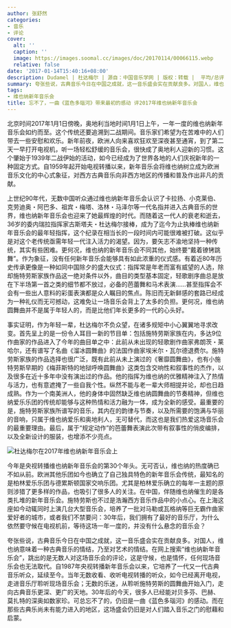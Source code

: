 ```yaml
---
author: 张舒然
categories:
- 音乐
- 评论
cover:
  alt: ''
  caption: ''
  image: https://images.soomal.cc/images/doc/20170114/00066115.webp
  relative: false
date: '2017-01-14T15:40:16+08:00'
description: Dudamel | 杜达梅尔 | 源自：中国音乐学网 | 版权：转载 |  平均/总评分：08.86/62
summary: 夸张些说，古典音乐今日在中国之成就，这一音乐盛会实在贡献良多。对国人，维也纳意味着一种古典音乐的情结，乃至对艺术的情结。在网上搜索“维也纳新年音乐会”，跳出的是无数人对这场音乐会的评论，这是守候，也是情怀，任何现场音乐会也无法取代……
tags:
- 维也纳新年音乐会
title: 忘不了，一曲《蓝色多瑙河》带来最初的感动 评2017年维也纳新年音乐会
---
```


北京时间2017年1月1日傍晚，奥地利当地时间1月1日上午，一年一度的维也纳新年音乐会如约而至。这个传统还要追溯到二战期间。音乐家们希望为在苦难中的人们带去一些安慰和欢乐。新年前夜，欧洲人向来喜欢狂欢至深夜甚至通宵，到了第二天一早打开电视机，听一场轻松舒缓的音乐会，很快成了奥地利人迎新的习惯。这个肇始于1939年二战伊始的活动，如今已经成为了世界各地的人们庆祝新年的一种固定方式。自1959年起开始电视转播以来，新年音乐会将维也纳树立成为欧洲音乐文化的中心式象征，对西方古典音乐向非西方地区的传播和普及作出非凡的贡献。

上世纪90年代，无数中国听众通过维也纳新年音乐会认识了卡拉扬、小克莱伯、克劳迪奥・阿巴多、祖宾・梅塔、洛林・马泽尔等一代名指并进入古典音乐的世界，维也纳新年音乐会也迎来了她最辉煌的时代。而随着这一代人的衰老和逝去，36岁的委内瑞拉指挥家古斯塔夫・杜达梅尔接棒，成为了迄今为止执棒维也纳新年音乐会的最年轻指挥，这个纪录在相当长的一段时间内可能很难被打破。这似乎是对这个老传统亟需年轻一代注入活力的渴望。因为，要矢志不渝地坚持一种传统，其实有些困难。更何况，维也纳的新年音乐会不同其他，始终要“戴着镣铐跳舞”。作为象征，没有任何新年音乐会能够具有如此浓重的仪式感。有着近80年历史传承更像是一种如同中国除夕的盛大仪式：指挥常是年老而富有威望的人选，除却施特劳斯家族作品这一绝对条件以外，曲目的类型基本固定，轻歌剧序曲总是放在下半场第一首之类的细节都不放过，必备的芭蕾舞和马术表演……甚至指挥会不会有一些出人意料的彩蛋表演都是众人瞩目的焦点。陈旧而无新鲜感的套路已经成为一种礼仪而无可撼动，这难免让一场音乐会背上了太多的负担。更何况，维也纳圆舞曲并不是属于年轻人的，而是比他们年长更多的一代的心头好。

事实证明，作为年轻一辈，杜达梅尔不负众望，在诸多规矩中小心翼翼地寻求改变。首先呈上的是一份令人耳目一新的节目单：包括施特劳斯家族在内，多达9位作曲家的作品进入了今年的曲目单之中：此前从未出现的轻歌剧作曲家弗朗茨・莱哈尔，还有谱写了名曲《溜冰圆舞曲》的法国作曲家埃米尔・瓦尔德退费尔。施特劳斯家族的作品选择也很广泛，既有此前从未上演过的《奢靡圆舞曲》，也有小施特劳斯早期的《梅菲斯特的地狱呼唤圆舞曲》这类包含交响性和叙事性的杰作，以及很多在近十多年中没有演出过的作品。他的指挥为维也纳的优雅精神注入了热情与活力，也有意遮掩了一些自我个性。纵然不能与老一辈大师相提并论，却也日趋成熟。作为一个南美洲人，他的身体中固然缺乏维也纳圆舞曲的节奏精神，但维也纳爱乐乐团的传统却能够与这种热情和活力融为一体，成为全新的感受。最重要的是，施特劳斯家族所谱写的音乐，其内在的韵律与节奏，以及所需要的饱满与华丽的音响，只属于维也纳爱乐和奥地利人，无可替代，而这也是我们热爱这场音乐会的最重要理由。最后，属于“规定动作”的芭蕾舞表演此次带有叙事性的俏皮编排，以及全新设计的服装，也增添不少亮点。

![杜达梅尔在2017年维也纳新年音乐会上](https://images.soomal.cc/images/doc/20170114/00066115.webp)





今年是央视转播维也纳新年音乐会的第30个年头。无可否认，维也纳的热度确已不如从前。欧洲其他乐团如今也确立了自己独具特色的新年音乐会传统，最知名的是柏林爱乐乐团与德累斯顿国家交响乐团。尤其是柏林爱乐确立的每年一主题的原则涉猎了更多样的作品，也吸引了很多人的关注。在中国，伴随维也纳催生的是各类扎堆的新年音乐会。施特劳斯也不过是浩瀚西方音乐作品中的小点心。在上海这座如今动辄同时上演几台大型音乐会，培养了一批对马勒或瓦格纳等巨无霸作曲家爱好者的城市，或者我们不禁要问：30年后，我们拥有了最好的音乐厅，为什么依然要守候在电视机前，等待这场一年一度的，并没有什么悬念的音乐会？

夸张些说，古典音乐今日在中国之成就，这一音乐盛会实在贡献良多。对国人，维也纳意味着一种古典音乐的情结，乃至对艺术的情结。在网上搜索“维也纳新年音乐会”，跳出的是无数人对这场音乐会的评论，这是守候，也是情怀，任何现场音乐会也无法取代。自1987年央视转播新年音乐会以来，它培养了一代又一代古典音乐听众，延续至今。当年无数收看、收听电视转播的听众，如今已经离开电视，走进音乐厅聆听现场音乐会；无数的乐迷，从聆听施特劳斯的圆舞曲开始入门，走向古典音乐更深、更广的天地。30年后的今天，很多人已经能对贝多芬、巴赫、莫扎特的深奥如数家珍。可总忘不了的，仍旧是一曲《蓝色多瑙河》的感动。而在那些古典乐尚未有能力进入的地区，这场盛会仍旧是对人们踏入音乐之门的慰藉和启蒙。